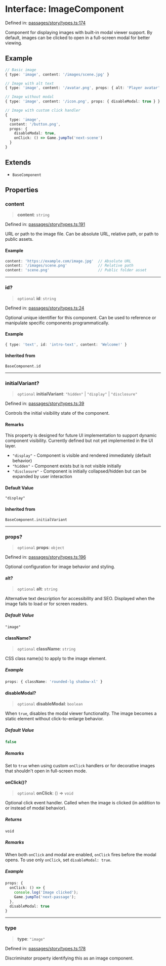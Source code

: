 # Interface: ImageComponent

Defined in: [passages/story/types.ts:174](https://github.com/laruss/react-text-game/blob/76cea889a7a8b8f7da18a22748a455531ab7ac4b/packages/core/src/passages/story/types.ts#L174)

Component for displaying images with built-in modal viewer support.
By default, images can be clicked to open in a full-screen modal for better viewing.

## Example

```typescript
// Basic image
{ type: 'image', content: '/images/scene.jpg' }

// Image with alt text
{ type: 'image', content: '/avatar.png', props: { alt: 'Player avatar' } }

// Image without modal
{ type: 'image', content: '/icon.png', props: { disableModal: true } }

// Image with custom click handler
{
  type: 'image',
  content: '/button.png',
  props: {
    disableModal: true,
    onClick: () => Game.jumpTo('next-scene')
  }
}
```

## Extends

- `BaseComponent`

## Properties

### content

> **content**: `string`

Defined in: [passages/story/types.ts:191](https://github.com/laruss/react-text-game/blob/76cea889a7a8b8f7da18a22748a455531ab7ac4b/packages/core/src/passages/story/types.ts#L191)

URL or path to the image file.
Can be absolute URL, relative path, or path to public assets.

#### Example

```typescript
content: 'https://example.com/image.jpg'  // Absolute URL
content: '/images/scene.png'              // Relative path
content: 'scene.png'                      // Public folder asset
```

***

### id?

> `optional` **id**: `string`

Defined in: [passages/story/types.ts:24](https://github.com/laruss/react-text-game/blob/76cea889a7a8b8f7da18a22748a455531ab7ac4b/packages/core/src/passages/story/types.ts#L24)

Optional unique identifier for this component.
Can be used to reference or manipulate specific components programmatically.

#### Example

```typescript
{ type: 'text', id: 'intro-text', content: 'Welcome!' }
```

#### Inherited from

`BaseComponent.id`

***

### initialVariant?

> `optional` **initialVariant**: `"hidden"` \| `"display"` \| `"disclosure"`

Defined in: [passages/story/types.ts:39](https://github.com/laruss/react-text-game/blob/76cea889a7a8b8f7da18a22748a455531ab7ac4b/packages/core/src/passages/story/types.ts#L39)

Controls the initial visibility state of the component.

#### Remarks

This property is designed for future UI implementation to support dynamic component visibility.
Currently defined but not yet implemented in the UI layer.

- `"display"` - Component is visible and rendered immediately (default behavior)
- `"hidden"` - Component exists but is not visible initially
- `"disclosure"` - Component is initially collapsed/hidden but can be expanded by user interaction

#### Default Value

`"display"`

#### Inherited from

`BaseComponent.initialVariant`

***

### props?

> `optional` **props**: `object`

Defined in: [passages/story/types.ts:196](https://github.com/laruss/react-text-game/blob/76cea889a7a8b8f7da18a22748a455531ab7ac4b/packages/core/src/passages/story/types.ts#L196)

Optional configuration for image behavior and styling.

#### alt?

> `optional` **alt**: `string`

Alternative text description for accessibility and SEO.
Displayed when the image fails to load or for screen readers.

##### Default Value

`"image"`

#### className?

> `optional` **className**: `string`

CSS class name(s) to apply to the image element.

##### Example

```typescript
props: { className: 'rounded-lg shadow-xl' }
```

#### disableModal?

> `optional` **disableModal**: `boolean`

When `true`, disables the modal viewer functionality.
The image becomes a static element without click-to-enlarge behavior.

##### Default Value

```ts
false
```

##### Remarks

Set to `true` when using custom `onClick` handlers or for decorative images
that shouldn't open in full-screen mode.

#### onClick()?

> `optional` **onClick**: () => `void`

Optional click event handler.
Called when the image is clicked (in addition to or instead of modal behavior).

##### Returns

`void`

##### Remarks

When both `onClick` and modal are enabled, `onClick` fires before the modal opens.
To use only `onClick`, set `disableModal: true`.

##### Example

```typescript
props: {
  onClick: () => {
    console.log('Image clicked');
    Game.jumpTo('next-passage');
  },
  disableModal: true
}
```

***

### type

> **type**: `"image"`

Defined in: [passages/story/types.ts:178](https://github.com/laruss/react-text-game/blob/76cea889a7a8b8f7da18a22748a455531ab7ac4b/packages/core/src/passages/story/types.ts#L178)

Discriminator property identifying this as an image component.
